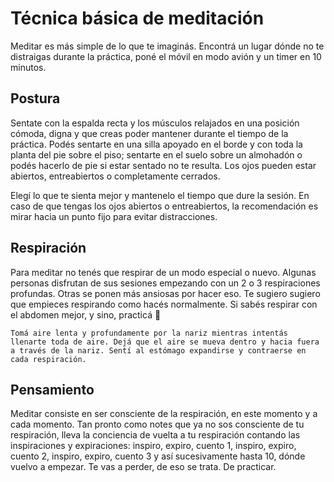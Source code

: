 # Técnica básica de meditación

Meditar es más simple de lo que te imaginás. Encontrá un lugar dónde no te distraigas durante la práctica, poné el móvil en modo avión y un timer en 10 minutos.

## Postura

Sentate con la espalda recta y los músculos relajados en una posición cómoda, digna y que creas poder mantener durante el tiempo de la práctica.  Podés sentarte en una silla apoyado en el borde y con toda la planta del pie sobre el piso; sentarte en el suelo sobre un almohadón o podés hacerlo de pie si estar sentado no te resulta.
Los ojos pueden estar abiertos, entreabiertos o completamente cerrados.

Elegí lo que te sienta mejor y mantenelo el tiempo que dure la sesión. En caso de que tengas los ojos abiertos o entreabiertos, la recomendación es mirar hacia un punto fijo para evitar distracciones.

## Respiración

Para meditar no tenés que respirar de un modo especial o nuevo. Algunas personas disfrutan de sus sesiones empezando con un 2 o 3 respiraciones profundas. Otras se ponen más ansiosas por hacer eso. Te sugiero sugiero que empieces respirando como hacés normalmente. Si sabés respirar con el abdomen mejor, y sino, practicá 🙂

    Tomá aire lenta y profundamente por la nariz mientras intentás llenarte toda de aire. Dejá que el aire se mueva dentro y hacia fuera a través de la nariz. Sentí al estómago expandirse y contraerse en cada respiración.

## Pensamiento

Meditar consiste en ser consciente de la respiración, en este momento y a cada momento. Tan pronto como notes que ya no sos consciente de tu respiración, lleva la conciencia de vuelta a tu respiración contando las inspiraciones y expiraciones: inspiro, expiro, cuento 1, inspiro, expiro, cuento 2, inspiro, expiro, cuento 3 y así sucesivamente hasta 10, dónde vuelvo a empezar. Te vas a perder, de eso se trata. De practicar.